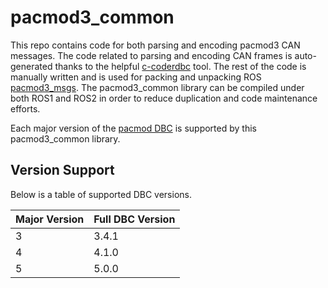 # pacmod3_common

This repo contains code for both parsing and encoding pacmod3 CAN messages. 
The code related to parsing and encoding CAN frames is auto-generated thanks to the helpful [c-coderdbc](https://github.com/astand/c-coderdbc) tool.
The rest of the code is manually written and is used for packing and unpacking ROS [pacmod3_msgs](https://github.com/astuff/pacmod3_msgs).
The pacmod3_common library can be compiled under both ROS1 and ROS2 in order to reduce duplication and code maintenance efforts.

Each major version of the [pacmod DBC](https://github.com/astuff/pacmod_dbc) is supported by this pacmod3_common library.

## Version Support

Below is a table of supported DBC versions.

|Major Version|Full DBC Version|
|-|-|
|3|3.4.1|
|4|4.1.0|
|5|5.0.0|
